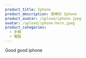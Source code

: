 ```yaml
---
product_title: Iphone
product_description: 很棒的 Iphone
product_avatar: /upload/iphone.jpeg
avatar: /upload/iphone-hero.jpeg
product_categories:
  - 手機
  - 電腦
---
```

G﻿ood good iphone